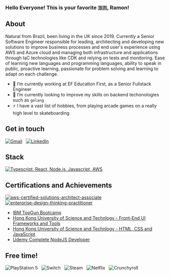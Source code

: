 ### Hello Everyone! This is your favorite 🇧🇷, Ramon!

## About
Natural from Brazil, been living in the UK since 2019.
Currently a Senior Software Engineer responsible for leading, architecting and developing new solutions to improve business processes and end user's experience using AWS and Azure cloud and managing both infrastructure and applications through IaC technologies like CDK and relying on tests and monitoring.
Ease of learning new languages ​​and programming languages, ability to speak in public, proactive learning, passionate for problem solving and learning to adapt on each challenge.


- 🔭 I’m currently working at EF Education First, as a Senior Fullstack Engineer
- 🌱 I’m currently looking to improve my skills on backend techonologies such as `golang`
- ⚡ I have a vast list of hobbies, from playing arcade games on a really high level to skateboarding

## Get in touch
<div>

[![Gmail](https://skillicons.dev/icons?i=gmail)](mailto:ramon.castan175@gmail.com?subject=Hello%20Ramon,%20From%20Github) &nbsp; 
[![LinkedIn](https://skillicons.dev/icons?i=linkedin)](https://www.linkedin.com/in/ramoncastan/) &nbsp; 

</div>

## Stack
[![Typescript, React, Node.js, Javascript, AWS](https://skillicons.dev/icons?i=ts,react,nodejs,js,aws)](https://skillicons.dev)

## Certifications and Achievements
[![aws-certified-solutions-architect-associate](https://github.com/ramon175/ramon175/assets/18333014/2470caa7-b065-42d8-8a08-6ecfccff5f8e)](https://www.credly.com/badges/0d441da3-3139-4d5d-bbcb-e2208f66d21e/public_url)
[![enterprise-design-thinking-practitioner](https://github.com/ramon175/ramon175/assets/18333014/10472390-2aae-4e6c-bd77-592a89116dd6)](https://www.credly.com/badges/d230f0e3-4ae3-4f7e-a3ab-f0d6d7980c13/public_url)

- [IBM TopGun Bootcamp](https://drive.google.com/file/d/0Bzsu224nbnDoOEFZRENPQy1DMU0/view?usp=sharing&resourcekey=0-T-cnq8Mm9TCkxno8OPKVCQ)
- [Hong Kong University of Science and Technlogy - Front-End UI Frameworks and Tools](https://drive.google.com/file/d/0Bzsu224nbnDoOEFZRENPQy1DMU0/view?usp=sharing&resourcekey=0-T-cnq8Mm9TCkxno8OPKVCQ)
- [Hong Kong University of Science and Technlogy - HTML, CSS and JavaScript](https://drive.google.com/file/d/0Bzsu224nbnDoOEFZRENPQy1DMU0/view?usp=sharing&resourcekey=0-T-cnq8Mm9TCkxno8OPKVCQ)
- [Udemy Complete NodeJS Developer](https://drive.google.com/file/d/1zJsxo5zlwifvG96L3YahXWNSg8_3NJMD/view?usp=sharing)

## Free time!
![PlayStation 5](https://img.shields.io/badge/Playstation%205-003791?style=for-the-badge&logo=playstation-5&logoColor=white) &nbsp;
![Switch](https://img.shields.io/badge/Switch-E60012?style=for-the-badge&logo=nintendo-switch&logoColor=white) &nbsp;
![Steam](https://img.shields.io/badge/steam-%23000000.svg?style=for-the-badge&logo=steam&logoColor=white) &nbsp;
![Netflix](https://img.shields.io/badge/Netflix-E50914?style=for-the-badge&logo=netflix&logoColor=white) &nbsp;
![Crunchyroll](https://img.shields.io/badge/Crunchyroll-F47521?style=for-the-badge&logo=crunchyroll&logoColor=white)
